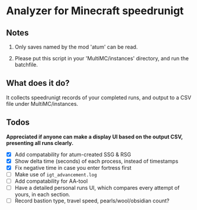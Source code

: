 # Analyzer for Minecraft speedrunigt

## Notes

1. Only saves named by the mod 'atum' can be read.

2. Please put this script in your 'MultiMC/instances' directory, and run the batchfile.

## What does it do?

It collects speedrunigt records of your completed runs, and output to a CSV file under MultiMC/instances.

## Todos

**Appreciated if anyone can make a display UI based on the output CSV, presenting all runs clearly.**

- [x] Add compatability for atum-created SSG & RSG
- [x] Show delta time (seconds) of each process, instead of timestamps
- [x] Fix negative time in case you enter fortress first
- [ ] Make use of `igt_advancement.log`
- [ ] Add compatability for AA-tool
- [ ] Have a detailed personal runs UI, which compares every attempt of yours, in each section.
- [ ] Record bastion type, travel speed, pearls/wool/obsidian count?
